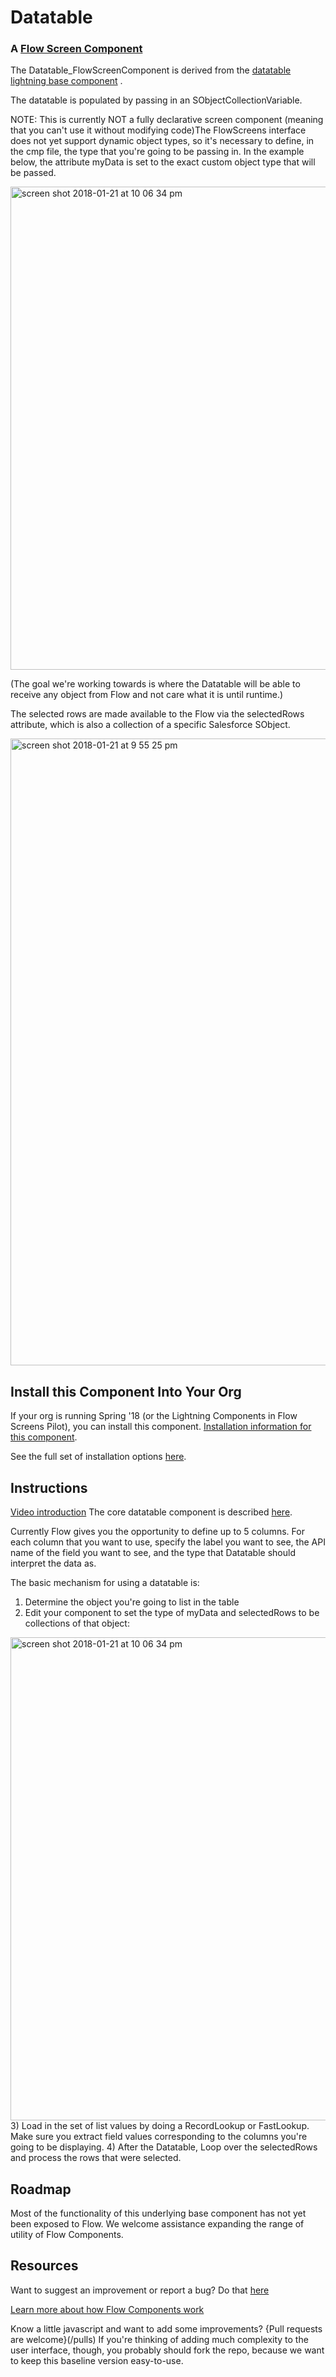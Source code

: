 

# Datatable #

### A [Flow Screen Component](flow_screen_components/README.md)  ###

The Datatable_FlowScreenComponent is derived from the [datatable lightning base component](https://developer.salesforce.com/docs/atlas.en-us.lightning.meta/lightning/aura_compref_lightning_datatable.htm) .

The datatable is populated by passing in an SObjectCollectionVariable. 

NOTE: This is  currently NOT a fully declarative screen component (meaning that you can't use it without modifying code)The FlowScreens interface does not yet support dynamic object types, so it's necessary to define, in the cmp file, the type that you're going to be passing in. In the example below, the attribute myData is set to the exact custom object type that will be passed.

<img width="773" alt="screen shot 2018-01-21 at 10 06 34 pm" src="https://user-images.githubusercontent.com/3140883/35207368-690c34c6-fef7-11e7-96cb-eaad11cef0e5.png">

(The goal we're working towards is where the Datatable will be able to receive any object from Flow and not care what it is until runtime.)

The selected rows are made available to the Flow via the selectedRows attribute, which is also a collection of a specific Salesforce SObject.

<img width="1003" alt="screen shot 2018-01-21 at 9 55 25 pm" src="https://user-images.githubusercontent.com/3140883/35207085-dada1e44-fef5-11e7-82cf-4c4edf8a2060.png">


## Install this Component Into Your Org ##

If your org is running Spring '18 (or the Lightning Components in Flow Screens Pilot),  you can install this component.
[Installation information for this component](https://sites.google.com/view/flowunofficial/flow-screen-components/datatable).

See the full set of installation options [here](/install.md).

## Instructions ##

[Video introduction](https://youtu.be/UUcBkpYhYUg)
The core datatable component is described [here](https://developer.salesforce.com/docs/atlas.en-us.lightning.meta/lightning/aura_compref_lightning_datatable.htm).

Currently Flow gives you the opportunity to define up to 5 columns. For each column that you want to use, specify the label you want to see, the API name of the field you want to see, and the type that Datatable should interpret the data as.

The basic mechanism for using a datatable is:
1) Determine the object you're going to list in the table
2) Edit your component to set the type of myData and selectedRows to be collections of that object:
<img width="773" alt="screen shot 2018-01-21 at 10 06 34 pm" src="https://user-images.githubusercontent.com/3140883/35207368-690c34c6-fef7-11e7-96cb-eaad11cef0e5.png">
3) Load in the set of list values by doing a RecordLookup or FastLookup. Make sure you extract field values corresponding to the columns you're going to be displaying.
4) After the Datatable, Loop over the selectedRows and process the rows that were selected.


## Roadmap ##

Most of the functionality of this underlying base component has not yet been exposed to Flow. We welcome assistance expanding the range of utility of Flow Components.

## Resources ##

Want to suggest an improvement or report a bug? Do that [here](/issues)

[Learn more about how Flow Components work](/README.md)

Know a little javascript and want to add some improvements? {Pull requests are welcome}(/pulls) If you're thinking of adding much complexity to the user interface, though, you probably should fork the repo, because we want to keep this baseline version easy-to-use.
